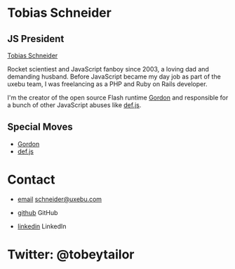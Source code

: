 Tobias Schneider
================

JS President
------------

[Tobias Schneider](/media/img/team/schneider.jpg)

Rocket scientiest and JavaScript fanboy since 2003, a loving dad and demanding husband. Before JavaScript became my day job as part of the uxebu team, I was freelancing as a PHP and Ruby on Rails developer.

I'm the creator of the open source Flash runtime [Gordon](https://github.com/tobeytailor/gordon) and responsible for a bunch of other JavaScript abuses like [def.js](https://github.com/tobeytailor/def.js).

Special Moves
-------------

* [Gordon](https://github.com/tobeytailor/gordon)
* [def.js](https://github.com/tobeytailor/def.js)

Contact
=======

* [email](mailto:schneider@uxebu.com)
  schneider@uxebu.com

* [github](http://github.com/tobeytailor)
  GitHub

* [linkedin](http://www.linkedin.com/in/...)
  LinkedIn

Twitter: @tobeytailor
=====================
